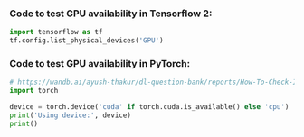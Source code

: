 ### Code to test GPU availability in Tensorflow 2:

```python
import tensorflow as tf
tf.config.list_physical_devices('GPU')
```

### Code to test GPU availability in PyTorch:

```python
# https://wandb.ai/ayush-thakur/dl-question-bank/reports/How-To-Check-If-PyTorch-Is-Using-The-GPU--VmlldzoyMDQ0NTU
import torch

device = torch.device('cuda' if torch.cuda.is_available() else 'cpu')
print('Using device:', device)
print()
```

